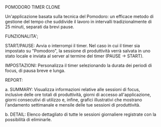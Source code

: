 
POMODORO TIMER CLONE

Un'applicazione basata sulla tecnica del Pomodoro: un efficace metodo di gestione del tempo che suddivide il lavoro in intervalli tradizionalmente di 25 minuti, separati da brevi pause.

FUNZIONALITA';

START/PAUSE: Avvia o interrompi il timer. Nel caso in cui il timer sia impostato su "Pomodoro", la sessione di produttività verrà salvata in uno stato locale e inviata al server al termine del timer (PAUSE -> START).

IMPOSTAZIONI: Personalizza il timer selezionando la durata dei periodi di focus, di pausa breve e lunga.

REPORT:

a. SUMMARY: Visualizza informazioni relative alle sessioni di focus, inclusive delle ore totali di produttività, giorni di accesso all'applicazione, giorni consecutivi di utilizzo e, infine, grafici illustrativi che mostrano l'andamento settimanale e mensile delle tue sessioni di produttività.

b. DETAIL: Elenco dettagliato di tutte le sessioni giornaliere registrate con la possibilità di eliminarle.


   
